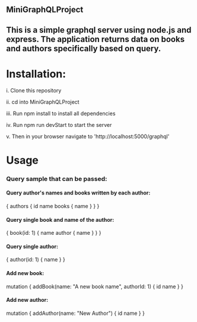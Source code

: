 ## MiniGraphQLProject

## This is a simple graphql server using node.js and express. The application returns data on books and authors specifically based on query.


# Installation:

i.  Clone this repository

ii. cd into MiniGraphQLProject

iii.  Run npm install to install all dependencies

iv. Run npm run devStart to start the server

v.  Then in your browser navigate to 'http://localhost:5000/graphql'




# Usage


### Query sample that can be passed:

#### Query author's names and books written by each author:


{
   authors {
	id
     name
     books {
          name
          }
    }
}



#### Query single book and name of the author:

{
    book(id: 1) {
        name
        author {
            name
        }
    }
}



#### Query single author:
{
    author(id: 1) {
        name
    }
}





#### Add new book:

mutation {
  addBook(name: "A new book name", authorId: 1) {
    id
    name
  }
}


#### Add new author:

mutation {
  addAuthor(name: "New Author") {
    id
    name
  }
}


